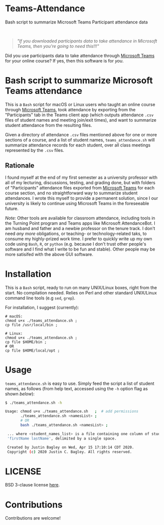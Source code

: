 # Teams-Attendance
Bash script to summarize Microsoft Teams Participant attendance data

<br/>

> _"If you downloaded participants data to take attendance in Microsoft Teams, then you're
> going to need this!!!"_
<!-- <br/><br/> -->

Did you use participants data to take attendance through [Microsoft
Teams](https://www.microsoft.com/en-us/microsoft-365/microsoft-teams/) for your online
course? If yes, then this software is for _you_.

# Bash script to summarize Microsoft Teams attendance

This is a `Bash` script for macOS or Linux users who taught an online course through
[Microsoft Teams](https://www.microsoft.com/en-us/microsoft-365/microsoft-teams/), took
attendance by exporting from the "Participants" tab in the Teams client app (which outputs
attendance `.csv` files of student names and meeting join/exit times), and want to
summarize student attendance from the resulting files.

Given a directory of attendance `.csv` files mentioned above for one or more sections of a
course, and a list of student names, `teams_attendance.sh` will summarize attendance records 
for each student, over all class meetings represented by the `.csv` files.



## Rationale

I found myself at the end of my first semester as a university professor with all of my 
lecturing, discussions, testing, and grading done, but with folders of 
"Participants" attendance files exported from [Microsoft
Teams](https://www.microsoft.com/en-us/microsoft-365/microsoft-teams/) for each course 
section, and no straightforward way to summarize student attendances. I wrote this myself 
to provide a permanent solution, since I our university is likely to continue using Microsoft 
Teams in the foreseeable future. 

_Note:_ Other tools are available for classroom attendance, including tools in the Turning 
Point program and Teams apps like Microsoft AttendanceBot. I am husband and father and a newbie professor 
on the tenure track. I don't need _any more_ obligations, or teaching- or technology-related 
taks, to consume my highly-prized work time. I prefer to quickly write up my own code using 
`Bash`, `R`, or `python` (e.g. because I don't trust other people's software and I find what 
I write to be fun and stable). Other people may be more satisifed with the above GUI software.

# Installation

This is a `Bash` script, ready to run on many UNIX/Linux boxes, right from the start. No compilation 
needed. Relies on Perl and other standard UNIX/Linux command line tools (e.g `sed`, `grep`). 

For installation, I suggest (currently):

```
# macOS:
chmod u+x ./teams_attendance.sh ;
cp file /usr/local/bin ;

# Linux:
chmod u+x ./teams_attendance.sh ;
cp file $HOME/bin ;
# OR
cp file $HOME/local/opt ;
```

# Usage

`teams_attendance.sh` is easy to use. Simply feed the script a list of student names, as 
follows (from help text, accessed using the `-h` option flag as shown _below_):

```bash
$ ./teams_attendance.sh -h

Usage: chmod u+x ./teams_attendance.sh   ;	# add permissions
       ./teams_attendance.sh <namesList> ;
       # OR
       bash ./teams_attendance.sh <namesList> ; 

 ... where <student_names_list> is a file containing one column of student names, given as
 'firstName lastName', delimited by a single space.

 Created by Justin Bagley on Wed, Apr 15 17:10:14 CDT 2020.
 Copyright (c) 2020 Justin C. Bagley. All rights reserved.
```


# LICENSE

BSD 3-clause license [here](LICENSE).

# Contributions

Contributions are welcome!

